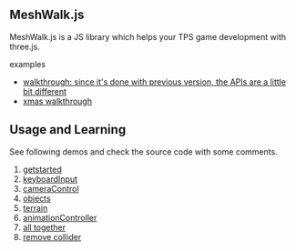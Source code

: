 ## MeshWalk.js

MeshWalk.js is a JS library which helps your TPS game development with three.js.

examples

- [walkthrough: since it's done with previous version, the APIs are a little bit different](https://yomotsu.github.io/walkthrough/)
- [xmas walkthrough](https://yomotsu.github.io/xmas2014/)

## Usage and Learning

See following demos and check the source code with some comments.

1. [getstarted](http://a-live-dev.github.io/mwshwalk/example/1_getstarted.html)
2. [keyboardInput](http://a-live-dev.github.io/mwshwalk/example/2_keyboardInput.html)
3. [cameraControl](http://a-live-dev.github.io/mwshwalk/example/3_cameraControl.html)
4. [objects](http://a-live-dev.github.io/mwshwalk/example/4_objects.html)
5. [terrain](http://a-live-dev.github.io/mwshwalk/example/5_terrain.html)
6. [animationController](http://a-live-dev.github.io/mwshwalk/example/6_animationController.html)
7. [all together](http://a-live-dev.github.io/mwshwalk/example/7_allTogether.html)
8. [remove collider](http://a-live-dev.github.io/mwshwalk/example/8_meshRemove.html)
